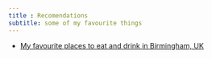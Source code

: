 ```yaml
---
title : Recomendations
subtitle: some of my favourite things
---
```



- [My favourite places to eat and drink in Birmingham, UK](/food-in-brum)
